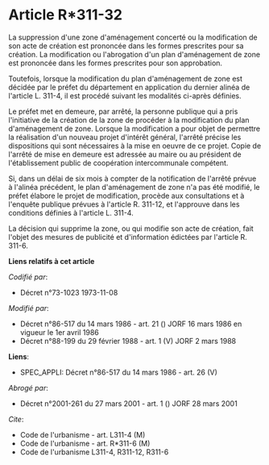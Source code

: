 # Article R*311-32

La suppression d'une zone d'aménagement concerté ou la modification de son acte de création est prononcée dans les formes
prescrites pour sa création. La modification ou l'abrogation d'un plan d'aménagement de zone est prononcée dans les formes
prescrites pour son approbation.

Toutefois, lorsque la modification du plan d'aménagement de zone est décidée par le préfet du département en application du
dernier alinéa de l'article L. 311-4, il est procédé suivant les modalités ci-après définies.

Le préfet met en demeure, par arrêté, la personne publique qui a pris l'initiative de la création de la zone de procéder à la
modification du plan d'aménagement de zone. Lorsque la modification a pour objet de permettre la réalisation d'un nouveau
projet d'intérêt général, l'arrêté précise les dispositions qui sont nécessaires à la mise en oeuvre de ce projet. Copie de
l'arrêté de mise en demeure est adressée au maire ou au président de l'établissement public de coopération intercommunale
compétent.

Si, dans un délai de six mois à compter de la notification de l'arrêté prévue à l'alinéa précédent, le plan d'aménagement de
zone n'a pas été modifié, le préfet élabore le projet de modification, procède aux consultations et à l'enquête publique
prévues à l'article R. 311-12, et l'approuve dans les conditions définies à l'article L. 311-4.

La décision qui supprime la zone, ou qui modifie son acte de création, fait l'objet des mesures de publicité et d'information
édictées par l'article R. 311-6.

**Liens relatifs à cet article**

_Codifié par_:

  - Décret n°73-1023 1973-11-08

_Modifié par_:

  - Décret n°86-517 du 14 mars 1986 - art. 21 () JORF 16 mars 1986 en vigueur le 1er avril 1986
  - Décret n°88-199 du 29 février 1988 - art. 1 (V) JORF 2 mars 1988

**Liens**:

  - SPEC_APPLI: Décret n°86-517 du 14 mars 1986 - art. 26 (V)

_Abrogé par_:

  - Décret n°2001-261 du 27 mars 2001 - art. 1 () JORF 28 mars 2001

_Cite_:

  - Code de l'urbanisme - art. L311-4 (M)
  - Code de l'urbanisme - art. R*311-6 (M)
  - Code de l'urbanisme L311-4, R311-12, R311-6
